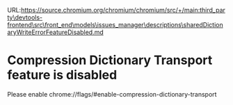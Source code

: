 URL:https://source.chromium.org/chromium/chromium/src/+/main:third_party\devtools-frontend\src\front_end\models\issues_manager\descriptions\sharedDictionaryWriteErrorFeatureDisabled.md
# Compression Dictionary Transport feature is disabled

Please enable chrome://flags/#enable-compression-dictionary-transport
